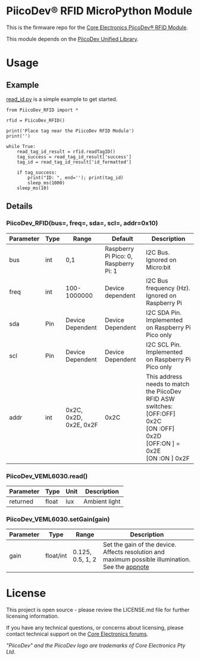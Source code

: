 # PiicoDev® RFID MicroPython Module

This is the firmware repo for the [Core Electronics PiicoDev® RFID Module](https://core-electronics.com.au/piicodev-rfid-module.html).

This module depends on the [PiicoDev Unified Library](https://github.com/CoreElectronics/CE-PiicoDev-Unified).

<!--See the Quickstart Guides for:
- [Micro:bit v2](https://core-electronics.com.au/tutorials/piicodev-ambient-light-sensor-veml6030-quickstart-guide-for-micro-bit.html)
- [Raspberry Pi Pico](https://core-electronics.com.au/tutorials/piicodev-ambient-light-sensor-veml6030-quickstart-guide-for-rpi-pico).
- [Raspberry Pi](https://core-electronics.com.au/tutorials/piicodev-raspberrypi/piicodev-ambient-light-sensor-veml6030-raspberry-pi-guide.html)
-->

# Usage
## Example
[read_id.py](https://github.com/CoreElectronics/CE-PiicoDev-RFID-MicroPython-Module/blob/main/examples/read_id.py) is a simple example to get started.
```
from PiicoDev_RFID import *

rfid = PiicoDev_RFID()

print('Place tag near the PiicoDev RFID Module')
print('')

while True:
    read_tag_id_result = rfid.readTagID()
    tag_success = read_tag_id_result['success']
    tag_id = read_tag_id_result['id_formatted']

    if tag_success:
        print("ID: ", end=''); print(tag_id)
        sleep_ms(1000)
    sleep_ms(10)
```
## Details
### PiicoDev_RFID(bus=, freq=, sda=, scl=, addr=0x10)
Parameter | Type | Range | Default | Description
--- | --- | --- | --- | ---
bus | int | 0,1 | Raspberry Pi Pico: 0, Raspberry Pi: 1 | I2C Bus.  Ignored on Micro:bit
freq | int | 100-1000000 | Device dependent | I2C Bus frequency (Hz).  Ignored on Raspberry Pi
sda | Pin | Device Dependent | Device Dependent | I2C SDA Pin. Implemented on Raspberry Pi Pico only
scl | Pin | Device Dependent | Device Dependent | I2C SCL Pin. Implemented on Raspberry Pi Pico only
addr | int | 0x2C, 0x2D, 0x2E, 0x2F | 0x2C | This address needs to match the PiicoDev RFID ASW switches:<br>[OFF:OFF] 0x2C<br>[ON :OFF] 0x2D<br>[OFF:ON ] = 0x2E<br>[ON :ON ] 0x2F

### PiicoDev_VEML6030.read()
Parameter | Type | Unit | Description
--- | --- | --- | ---
returned | float | lux | Ambient light

### PiicoDev_VEML6030.setGain(gain)
Parameter | Type | Range | Description
--- | --- | --- | ---
gain | float/int | 0.125, 0.5, 1, 2 | Set the gain of the device. Affects resolution and maximum possible illumination. See the [appnote](https://www.vishay.com/docs/84367/designingveml6030.pdf)

# License
This project is open source - please review the LICENSE.md file for further licensing information.

If you have any technical questions, or concerns about licensing, please contact technical support on the [Core Electronics forums](https://forum.core-electronics.com.au/).

*\"PiicoDev\" and the PiicoDev logo are trademarks of Core Electronics Pty Ltd.*

